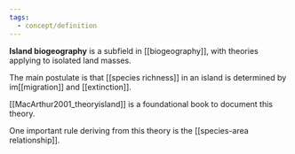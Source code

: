```yaml
---
tags:
  - concept/definition
---
```

**Island biogeography** is a subfield in [[biogeography]], with theories applying to isolated land masses. 

The main postulate is that [[species richness]] in an island is determined by im[[migration]] and [[extinction]].

[[MacArthur2001_theoryisland]] is a foundational book to document this theory.

One important rule deriving from this theory is the [[species-area relationship]].
